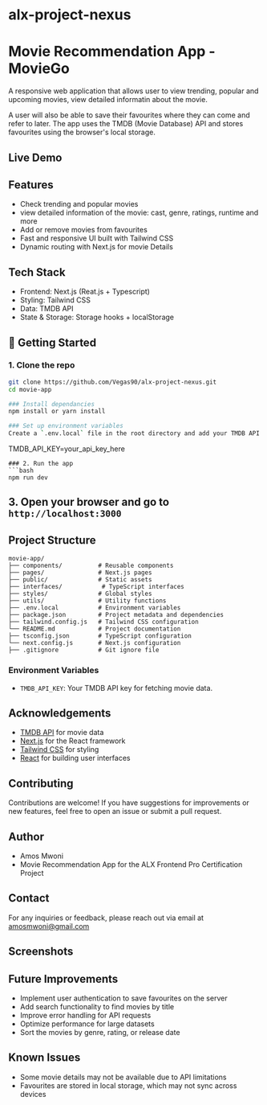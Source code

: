 # alx-project-nexus

# Movie Recommendation App - MovieGo
A responsive web application that allows user to view trending, popular and upcoming movies, view detailed informatin about the movie. 

A user will also be able to save their favourites where they can come and refer to later. The app uses the TMDB (Movie Database) API and stores favourites using the browser's local storage. 

## Live Demo


## Features
 - Check trending and popular movies
 - view detailed information of the movie: cast, genre, ratings, runtime and more
 - Add or remove movies from favourites
 - Fast and responsive UI built with Tailwind CSS
 - Dynamic routing with Next.js for movie Details

 ## Tech Stack

 - Frontend: Next.js (Reat.js + Typescript)
 - Styling: Tailwind CSS
 - Data: TMDB API
 - State & Storage: Storage hooks + localStorage

 ## 🚀 Getting Started

### 1. Clone the repo
```bash
git clone https://github.com/Vegas90/alx-project-nexus.git
cd movie-app

### Install dependancies
npm install or yarn install

### Set up environment variables
Create a `.env.local` file in the root directory and add your TMDB API key:
```
TMDB_API_KEY=your_api_key_here
```
### 2. Run the app
```bash
npm run dev
``` 
## 3. Open your browser and go to `http://localhost:3000`

## Project Structure
```
movie-app/
├── components/          # Reusable components
├── pages/               # Next.js pages
├── public/              # Static assets
├── interfaces/           # TypeScript interfaces
├── styles/              # Global styles
├── utils/               # Utility functions
├── .env.local           # Environment variables  
├── package.json         # Project metadata and dependencies
├── tailwind.config.js   # Tailwind CSS configuration
└── README.md            # Project documentation
├── tsconfig.json        # TypeScript configuration
└── next.config.js       # Next.js configuration
├── .gitignore           # Git ignore file

```
### Environment Variables
- `TMDB_API_KEY`: Your TMDB API key for fetching movie data.

## Acknowledgements
- [TMDB API](https://www.themoviedb.org/documentation/api) for movie data
- [Next.js](https://nextjs.org/) for the React framework
- [Tailwind CSS](https://tailwindcss.com/) for styling
- [React](https://reactjs.org/) for building user interfaces

## Contributing
Contributions are welcome! If you have suggestions for improvements or new features, feel free to open an issue or submit a pull request.

## Author
- Amos Mwoni
- Movie Recommendation App for the ALX Frontend Pro Certification Project

## Contact
For any inquiries or feedback, please reach out via email at [amosmwoni@gmail.com](mailto:amosmwoni@gmail.com)

## Screenshots


## Future Improvements
- Implement user authentication to save favourites on the server
- Add search functionality to find movies by title
- Improve error handling for API requests
- Optimize performance for large datasets
- Sort the movies by genre, rating, or release date

## Known Issues
- Some movie details may not be available due to API limitations
- Favourites are stored in local storage, which may not sync across devices
